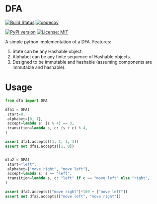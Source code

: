 # DFA

[![Build Status](https://travis-ci.com/mvcisback/dfa.svg?branch=master)](https://travis-ci.com/mvcisback/dfa)
[![codecov](https://codecov.io/gh/mvcisback/DiscreteSignals/branch/master/graph/badge.svg)](https://codecov.io/gh/mvcisback/dfa)


[![PyPI version](https://badge.fury.io/py/dfa.svg)](https://badge.fury.io/py/dfa)
[![License: MIT](https://img.shields.io/badge/License-MIT-yellow.svg)](https://opensource.org/licenses/MIT)

A simple python implementation of a DFA. Features:

1. State can be any Hashable object.
2. Alphabet can be any finite sequence of Hashable objects.
3. Designed to be immutable and hashable (assuming components are
   immutable and hashable).


# Usage

```python
from dfa import DFA

dfa1 = DFA(
 start=0,
 alphabet={0, 1},
 accept=lambda s: (s % 4) == 3,
 transition=lambda s, c: (s + c) % 4,
)

assert dfa1.accepts([1, 1, 1, 1])
assert not dfa1.accepts([1, 0])


dfa2 = DFA(
 start="left",
 alphabet={"move right", "move left"},
 accept=lambda s: s == "left",
 transition=lambda s, c: "left" if c == "move left" else "right",
)

assert dfa2.accepts(["move right"]*100 + ["move left"])
assert not dfa2.accepts(["move left", "move right"])
```
